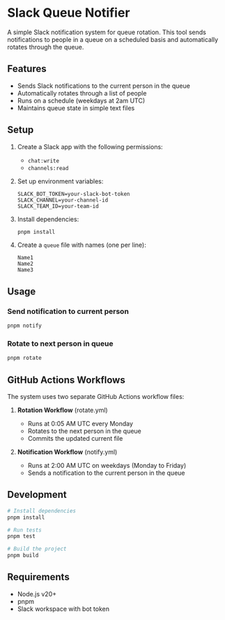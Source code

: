 # Slack Queue Notifier

A simple Slack notification system for queue rotation. This tool sends notifications to people in a queue on a scheduled basis and automatically rotates through the queue.

## Features

- Sends Slack notifications to the current person in the queue
- Automatically rotates through a list of people
- Runs on a schedule (weekdays at 2am UTC)
- Maintains queue state in simple text files

## Setup

1. Create a Slack app with the following permissions:
   - `chat:write`
   - `channels:read`

2. Set up environment variables:
   ```
   SLACK_BOT_TOKEN=your-slack-bot-token
   SLACK_CHANNEL=your-channel-id
   SLACK_TEAM_ID=your-team-id
   ```

3. Install dependencies:
   ```bash
   pnpm install
   ```

4. Create a `queue` file with names (one per line):
   ```
   Name1
   Name2
   Name3
   ```

## Usage

### Send notification to current person
```bash
pnpm notify
```

### Rotate to next person in queue
```bash
pnpm rotate
```

## GitHub Actions Workflows

The system uses two separate GitHub Actions workflow files:

1. **Rotation Workflow** (rotate.yml)
   - Runs at 0:05 AM UTC every Monday
   - Rotates to the next person in the queue
   - Commits the updated current file

2. **Notification Workflow** (notify.yml)
   - Runs at 2:00 AM UTC on weekdays (Monday to Friday)
   - Sends a notification to the current person in the queue

## Development

```bash
# Install dependencies
pnpm install

# Run tests
pnpm test

# Build the project
pnpm build
```

## Requirements

- Node.js v20+
- pnpm
- Slack workspace with bot token
